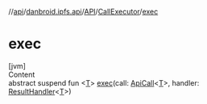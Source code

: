 //[api](../../../index.md)/[danbroid.ipfs.api](../../index.md)/[API](../index.md)/[CallExecutor](index.md)/[exec](exec.md)



# exec  
[jvm]  
Content  
abstract suspend fun <[T](exec.md)> [exec](exec.md)(call: [ApiCall](../../-api-call/index.md)<[T](exec.md)>, handler: [ResultHandler](../../index.md#danbroid.ipfs.api/ResultHandler///PointingToDeclaration/)<[T](exec.md)>)  



